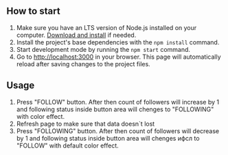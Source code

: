## How to start

1. Make sure you have an LTS version of Node.js installed on your computer.
   [Download and install](https://nodejs.org/en/) if needed.
2. Install the project's base dependencies with the `npm install` command.
3. Start development mode by running the `npm start` command.
4. Go to [http://localhost:3000](http://localhost:3000) in your browser. This
   page will automatically reload after saving changes to the project files.

## Usage

1. Press "FOLLOW" button. After then count of followers will increase by 1 and
   following status inside button area will chenges to "FOLLOWING" with color
   effect.
2. Refresh page to make sure that data doesn`t lost
3. Press "FOLLOWING" button. After then count of followers will decrease by 1
   and following status inside button area will chenges ифсл to "FOLLOW" with
   default color effect.
